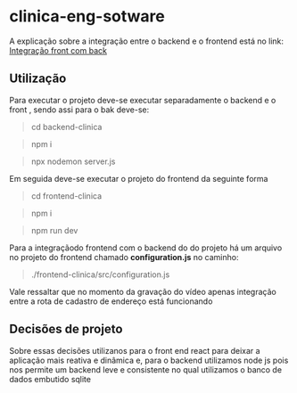 # clinica-eng-sotware

A explicação sobre a integração entre o backend e o frontend está no link: <a href="https://youtu.be/NH76mk5qhuA">Integração front com back</a>

## Utilização
Para executar o projeto deve-se executar separadamente o backend e o front , sendo assi para o bak deve-se:
>cd backend-clinica

>npm i

>npx nodemon server.js

Em seguida deve-se executar o projeto do frontend da seguinte forma

> cd frontend-clinica

>npm i

>npm run dev

Para a integraçãodo frontend com o backend do do projeto há um arquivo no projeto do frontend chamado **configuration.js** no caminho:

>./frontend-clinica/src/configuration.js

Vale ressaltar que no momento da gravação do vídeo apenas integração entre a rota de cadastro de endereço está funcionando

## Decisões de projeto
Sobre essas decisões utilizanos para o front end react para deixar a aplicação mais reativa e dinâmica e, para o backend utilizamos node js pois nos permite um backend leve e consistente no qual utilizamos o banco de dados embutido sqlite